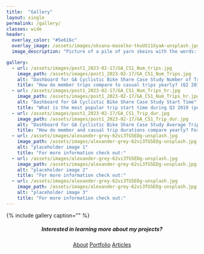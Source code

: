 ```yaml
---
title:  "Gallery"
layout: single
permalink: /gallery/
classes: wide
header:
  overlay_color: "#5e616c"
  overlay_image: /assets/images/oksana-maselko-tkuUS11XyaA-unsplash.jpg
  image_description: "Picture of a pile of yarn skeins with the words: Gallery."

gallery:
  - url: /assets/images/post1_2023-02-17/GA_CS1_Num_trips.jpg
    image_path: /assets/images/post1_2023-02-17/GA_CS1_Num_Trips.jpg
    alt: "Dashboard for GA Cyclistic Bike Share Case Study Number of Trips"
    title: "How do member trips compare to casual trips yearly? (Q2 2019 - Q1 2020) For more information check out the Cyclistic Bike Share Case Study."
  - url: /assets/images/post1_2023-02-17/GA_CS1_Num_Trips_hr.jpg
    image_path: /assets/images/post1_2023-02-17/GA_CS1_Num_Trips_hr.jpg
    alt: "Dashboard for GA Cyclistic Bike Share Case Study Start Time"
    title: "What is the most popular trip start time during Q3 2019 (peak months) for members and casual riders? For more information check out  the Cyclistic Bike Share Case Study."
  - url: /assets/images/post1_2023-02-17/GA_CS1_Trip_dur.jpg
    image_path: /assets/images/post1_2023-02-17/GA_CS1_Trip_dur.jpg
    alt: "Dashboard for GA Cyclistic Bike Share Case Study Average Trip Durations"
    title: "How do member and casual trip durations compare yearly? For more information check out the Cyclistic Bike Share Case Study."
  - url: /assets/images/alexander-grey-62vi3TG5EDg-unsplash.jpg
    image_path: /assets/images/alexander-grey-62vi3TG5EDg-unsplash.jpg
    alt: "placeholder image 1"
    title: "For more information check out:"
  - url: /assets/images/alexander-grey-62vi3TG5EDg-unsplash.jpg
    image_path: /assets/images/alexander-grey-62vi3TG5EDg-unsplash.jpg
    alt: "placeholder image 2"
    title: "For more information check out:"
  - url: /assets/images/alexander-grey-62vi3TG5EDg-unsplash.jpg
    image_path: /assets/images/alexander-grey-62vi3TG5EDg-unsplash.jpg
    alt: "placeholder image 3"
    title: "For more information check out:"
---
```


{% include gallery caption="" %}

<h5 style="text-align: center;">Interested in learning more about my projects?</h5>
<center><a href="https://hjkissinger.github.io/about/" class="btn btn--inverse .btn--x-large">About</a>
<a href="https://hjkissinger.github.io/portfolio/" class="btn btn--inverse .btn--x-large" >Portfolio</a>
<a href="https://hjkissinger.github.io/articles" class="btn btn--inverse .btn--x-large">Articles</a></center>

